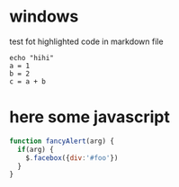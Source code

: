 # windows

test fot highlighted code in markdown file

```batch
echo "hihi"
a = 1
b = 2
c = a + b
```
# here some javascript

```javascript
function fancyAlert(arg) {
  if(arg) {
    $.facebox({div:'#foo'})
  }
}
```


